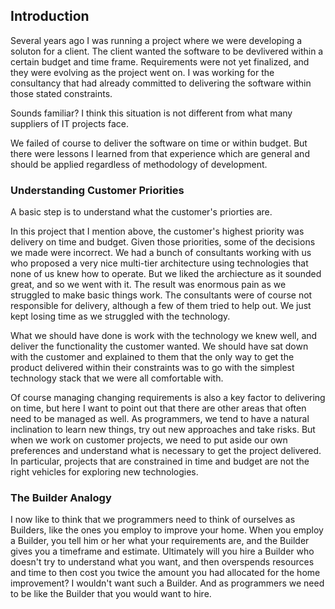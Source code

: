 ## Introduction

Several years ago I was running a project where we were developing a soluton for a client. The client wanted the software to
be devlivered within a certain budget and time frame. Requirements were not yet finalized, and they were evolving as the 
project went on. I was working for the consultancy that had already committed to delivering the software within those stated 
constraints.

Sounds familiar? I think this situation is not different from what many suppliers of IT projects face.

We failed of course to deliver the software on time or within budget. But there were lessons I learned from that experience
which are general and should be applied regardless of methodology of development.

### Understanding Customer Priorities
A basic step is to understand what the customer's priorties are.

In this project that I mention above, the customer's highest priority was delivery on time and budget. Given those priorities, some of the
decisions we made were incorrect. We had a bunch of consultants working with us who proposed a very nice multi-tier architecture
using technologies that none of us knew how to operate. But we liked the archiecture as it sounded great, and so we went with it.
The result was enormous pain as we struggled to make basic things work. The consultants were of course not responsible for delivery, 
although a few of them tried to help out. We just kept losing time as we struggled with the technology.

What we should have done is work with the technology we knew well, and deliver the functionality the customer wanted. We should have
sat down with the customer and explained to them that the only way to get the product delivered within their constraints was to
go with the simplest technology stack that we were all comfortable with.

Of course managing changing requirements is also a key factor to delivering on time, but here I want to point out that there are
other areas that often need to be managed as well. As programmers, we tend to have a natural inclination to learn new things, try out
new approaches and take risks. But when we work on customer projects, we need to put aside our own preferences and understand what
is necessary to get the project delivered. In particular, projects that are constrained in time and budget are not the right
vehicles for exploring new technologies.

### The Builder Analogy

I now like to think that we programmers need to think of ourselves as Builders, like the ones you employ to improve your home.
When you employ a Builder, you tell him or her what your requirements are, and the Builder gives you a timeframe and estimate. 
Ultimately will you hire a Builder who doesn't try to understand what you want, and then overspends resources and time to then
cost you twice the amount you had allocated for the home improvement? I wouldn't want such a Builder. And as programmers we need
to be like the Builder that you would want to hire. 
